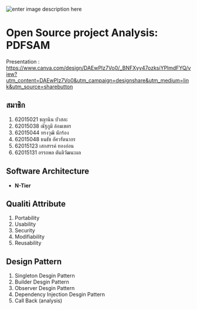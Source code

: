 
![enter image description here](https://www.mundeemak.com/admin/image/33708.png)



<h1>Open Source project Analysis: PDFSAM</h1>

Presentation : https://www.canva.com/design/DAEwPlz7Vo0/_BNFXyy47ozksiYPlmdFYQ/view?utm_content=DAEwPlz7Vo0&utm_campaign=designshare&utm_medium=link&utm_source=sharebutton

## สมาชิก
1. 62015021 ชญานิน บัวสละ
2. 62015038 ณัฐภูมิ ล้อมเขตร
3. 62015044 ทรงวุฒิ นักร้อง
4. 62015048 ธนธัช อัศวรัตนากร
5. 62015123 เสกสรรค์ ทองอ่อน
6. 62015131 อรรถพล ตันติวัฒนะผล

## Software Architecture
 - **N-Tier**

## Qualiti Attribute
1. Portability
2. Usability
3. Security
4. Modifiability
5. Reusability

## Design Pattern
1. Singleton Desgin Pattern
2. Builder Desgin Pattern
3. Observer Desgin Pattern
4. Dependency Injection Desgin Pattern
5. Call Back (analysis)
